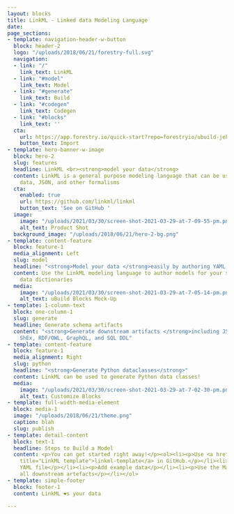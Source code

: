 ```yaml
---
layout: blocks
title: LinkML - Linked data Modeling Language
date: 
page_sections:
- template: navigation-header-w-button
  block: header-2
  logo: "/uploads/2018/06/21/forestry-full.svg"
  navigation:
  - link: "/"
    link_text: LinkML
  - link: "#model"
    link_text: Model
  - link: "#generate"
    link_text: Build
  - link: "#codegen"
    link_text: Codegen
  - link: "#blocks"
    link_text: ''
  cta:
    url: https://app.forestry.io/quick-start?repo=forestryio/ubuild-jekyll&provider=github&engine=jekyll
    button_text: Import
- template: hero-banner-w-image
  block: hero-2
  slug: features
  headline: LinkML <br><strong>model your data</strong>
  content: LinkML is a general purpose modeling language that can be used with linked
    data, JSON, and other formalisms
  cta:
    enabled: true
    url: https://github.com/linkml/linkml
    button_text: 'See on GitHub '
  image:
    image: "/uploads/2021/03/30/screen-shot-2021-03-29-at-7-09-55-pm.png"
    alt_text: Product Shot
  background_image: "/uploads/2018/06/21/hero-2-bg.png"
- template: content-feature
  block: feature-1
  media_alignment: Left
  slug: model
  headline: "<strong>Model your data </strong>easily by authoring YAML files"
  content: Use the LinkML modeling language to author models for your schemas and
    data dictionaries
  media:
    image: "/uploads/2021/03/30/screen-shot-2021-03-29-at-7-05-14-pm.png"
    alt_text: uBuild Blocks Mock-Up
- template: 1-column-text
  block: one-column-1
  slug: generate
  headline: Generate schema artifacts
  content: "<strong>Generate downstream artifacts </strong>including JSON-Schema,
    ShEx, RDF/OWL, GraphQL, and SQL DDL"
- template: content-feature
  block: feature-1
  media_alignment: Right
  slug: python
  headline: "<strong>Generate Python dataclasses</strong>"
  content: LinkML can be used to generate Python data classes!
  media:
    image: "/uploads/2021/03/30/screen-shot-2021-03-29-at-7-02-30-pm.png"
    alt_text: Customize Blocks
- template: full-width-media-element
  block: media-1
  image: "/uploads/2018/06/21/theme.png"
  caption: blah
  slug: publish
- template: detail-content
  block: text-1
  headline: Steps to Build a Model
  content: <p>You can get started right away!</p><ol><li><p>Use <a href="https://github.com/linkml/linkml-template"
    title="LinkML template">linkml-template</a> in GitHub.</p></li><li><p>Hack your
    YAML file</p></li><li><p>Add example data</p></li><li><p>Use the Makefile to generate
    all downstream artefacts</p></li></ol>
- template: simple-footer
  block: footer-1
  content: LinkML ❤︎s your data

---
```

